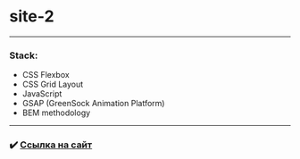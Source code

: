 # site-2

---

### Stack:
* CSS Flexbox
* CSS Grid Layout
* JavaScript
* GSAP (GreenSock Animation Platform)
* BEM methodology

---

### :heavy_check_mark: [Ссылка на сайт](https://androfficial.github.io/site-2)
